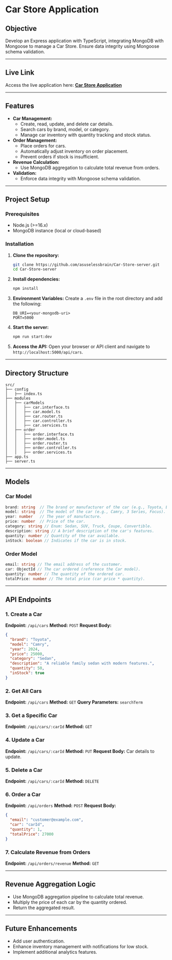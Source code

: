 # Car Store Application

## Objective
Develop an Express application with TypeScript, integrating MongoDB with Mongoose to manage a Car Store. Ensure data integrity using Mongoose schema validation.

---

## Live Link
Access the live application here: **[Car Store Application](https://assignment-2-nine-inky.vercel.app/)**

---

## Features
- **Car Management:**
  - Create, read, update, and delete car details.
  - Search cars by brand, model, or category.
  - Manage car inventory with quantity tracking and stock status.
- **Order Management:**
  - Place orders for cars.
  - Automatically adjust inventory on order placement.
  - Prevent orders if stock is insufficient.
- **Revenue Calculation:**
  - Use MongoDB aggregation to calculate total revenue from orders.
- **Validation:**
  - Enforce data integrity with Mongoose schema validation.

---

## Project Setup
### Prerequisites
- Node.js (>=16.x)
- MongoDB instance (local or cloud-based)

### Installation
1. **Clone the repository:**
    ```bash
    git clone https://github.com/asuselessbrain/Car-Store-server.git
    cd Car-Store-server
    ```
2. **Install dependencies:**
    ```bash
    npm install
    ```
3. **Environment Variables:**
    Create a `.env` file in the root directory and add the following:
    ```env
    DB_URI=<your-mongodb-uri>
    PORT=5000
    ```
4. **Start the server:**
    ```bash
    npm run start:dev
    ```
5. **Access the API:**
    Open your browser or API client and navigate to `http://localhost:5000/api/cars`.
---

## Directory Structure
```
src/
├── config
│   ├── index.ts
├── modules
│   ├── carModels
│   │   ├── car.interface.ts
│   │   ├── car.model.ts
│   │   ├── car.router.ts
│   │   ├── car.controller.ts
│   │   ├── car.services.ts
│   ├── order
│   │   ├── order.interface.ts
│   │   ├── order.model.ts
│   │   ├── order.router.ts
│   │   ├── order.controller.ts
│   │   ├── order.services.ts
├── app.ts
├── server.ts
```

---

## Models

### Car Model
```typescript
brand: string  // The brand or manufacturer of the car (e.g., Toyota, BMW, Ford).
model: string  // The model of the car (e.g., Camry, 3 Series, Focus).
year: number   // The year of manufacture.
price: number  // Price of the car.
category: string // Enum: Sedan, SUV, Truck, Coupe, Convertible.
description: string // A brief description of the car's features.
quantity: number // Quantity of the car available.
inStock: boolean // Indicates if the car is in stock.
```

### Order Model
```typescript
email: string // The email address of the customer.
car: ObjectId // The car ordered (reference the Car model).
quantity: number // The quantity of the ordered car.
totalPrice: number // The total price (car price * quantity).
```

---

## API Endpoints

### 1. Create a Car
**Endpoint:** `/api/cars`
**Method:** `POST`
**Request Body:**
```json
{
  "brand": "Toyota",
  "model": "Camry",
  "year": 2024,
  "price": 25000,
  "category": "Sedan",
  "description": "A reliable family sedan with modern features.",
  "quantity": 50,
  "inStock": true
}
```

### 2. Get All Cars
**Endpoint:** `/api/cars`
**Method:** `GET`
**Query Parameters:** `searchTerm`

### 3. Get a Specific Car
**Endpoint:** `/api/cars/:carId`
**Method:** `GET`

### 4. Update a Car
**Endpoint:** `/api/cars/:carId`
**Method:** `PUT`
**Request Body:** Car details to update.

### 5. Delete a Car
**Endpoint:** `/api/cars/:carId`
**Method:** `DELETE`

### 6. Order a Car
**Endpoint:** `/api/orders`
**Method:** `POST`
**Request Body:**
```json
{
  "email": "customer@example.com",
  "car": "carId",
  "quantity": 1,
  "totalPrice": 27000
}
```

### 7. Calculate Revenue from Orders
**Endpoint:** `/api/orders/revenue`
**Method:** `GET`

---

## Revenue Aggregation Logic
- Use MongoDB aggregation pipeline to calculate total revenue.
- Multiply the price of each car by the quantity ordered.
- Return the aggregated result.

---

## Future Enhancements
- Add user authentication.
- Enhance inventory management with notifications for low stock.
- Implement additional analytics features.
